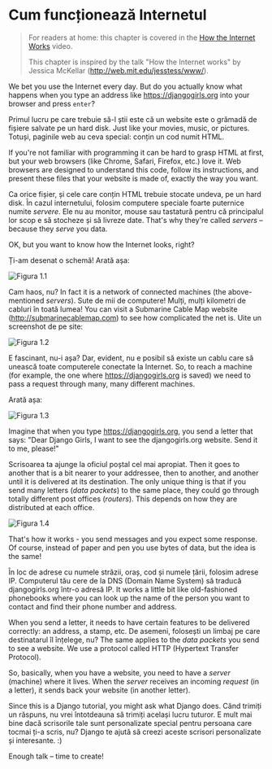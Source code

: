 # Cum funcționează Internetul

> For readers at home: this chapter is covered in the [How the Internet Works](https://www.youtube.com/watch?v=oM9yAA09wdc) video.
> 
> This chapter is inspired by the talk "How the Internet works" by Jessica McKellar (http://web.mit.edu/jesstess/www/).

We bet you use the Internet every day. But do you actually know what happens when you type an address like https://djangogirls.org into your browser and press `enter`?

Primul lucru pe care trebuie să-l știi este că un website este o grămadă de fișiere salvate pe un hard disk. Just like your movies, music, or pictures. Totuși, paginile web au ceva special: conțin un cod numit HTML.

If you're not familiar with programming it can be hard to grasp HTML at first, but your web browsers (like Chrome, Safari, Firefox, etc.) love it. Web browsers are designed to understand this code, follow its instructions, and present these files that your website is made of, exactly the way you want.

Ca orice fișier, și cele care conțin HTML trebuie stocate undeva, pe un hard disk. În cazul internetului, folosim computere speciale foarte puternice numite *servere*. Ele nu au monitor, mouse sau tastatură pentru că principalul lor scop e să stocheze și să livreze date. That's why they're called *servers* – because they *serve* you data.

OK, but you want to know how the Internet looks, right?

Ți-am desenat o schemă! Arată așa:

![Figura 1.1](images/internet_1.png)

Cam haos, nu? In fact it is a network of connected machines (the above-mentioned *servers*). Sute de mii de computere! Mulți, mulți kilometri de cabluri în toată lumea! You can visit a Submarine Cable Map website (http://submarinecablemap.com) to see how complicated the net is. Uite un screenshot de pe site:

![Figura 1.2](images/internet_3.png)

E fascinant, nu-i așa? Dar, evident, nu e posibil să existe un cablu care să unească toate computerele conectate la Internet. So, to reach a machine (for example, the one where https://djangogirls.org is saved) we need to pass a request through many, many different machines.

Arată așa:

![Figura 1.3](images/internet_2.png)

Imagine that when you type https://djangogirls.org, you send a letter that says: "Dear Django Girls, I want to see the djangogirls.org website. Send it to me, please!"

Scrisoarea ta ajunge la oficiul poștal cel mai apropiat. Then it goes to another that is a bit nearer to your addressee, then to another, and another until it is delivered at its destination. The only unique thing is that if you send many letters (*data packets*) to the same place, they could go through totally different post offices (*routers*). This depends on how they are distributed at each office.

![Figura 1.4](images/internet_4.png)

That's how it works - you send messages and you expect some response. Of course, instead of paper and pen you use bytes of data, but the idea is the same!

În loc de adrese cu numele străzii, oraș, cod și numele țării, folosim adrese IP. Computerul tău cere de la DNS (Domain Name System) să traducă djangogirls.org într-o adresă IP. It works a little bit like old-fashioned phonebooks where you can look up the name of the person you want to contact and find their phone number and address.

When you send a letter, it needs to have certain features to be delivered correctly: an address, a stamp, etc. De asemeni, folosești un limbaj pe care destinatarul îl înțelege, nu? The same applies to the *data packets* you send to see a website. We use a protocol called HTTP (Hypertext Transfer Protocol).

So, basically, when you have a website, you need to have a *server* (machine) where it lives. When the *server* receives an incoming *request* (in a letter), it sends back your website (in another letter).

Since this is a Django tutorial, you might ask what Django does. Când trimiți un răspuns, nu vrei întotdeauna să trimiți același lucru tuturor. E mult mai bine dacă scrisorile tale sunt personalizate special pentru persoana care tocmai ți-a scris, nu? Django te ajută să creezi aceste scrisori personalizate și interesante. :)

Enough talk – time to create!